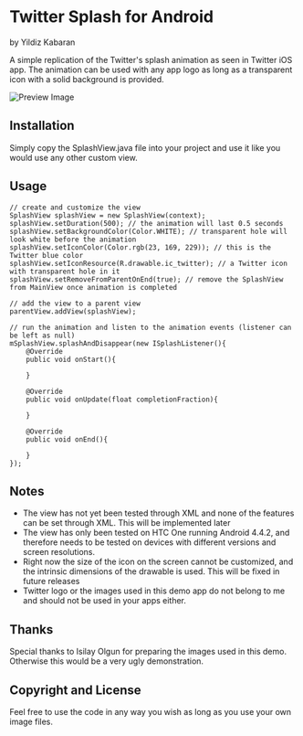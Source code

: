 # Twitter Splash for Android
by Yildiz Kabaran

A simple replication of the Twitter's splash animation as seen in Twitter iOS app. The animation can be used with any app logo as long as a transparent icon with a solid background is provided.

![Preview Image](http://i.imgbox.com/8wktpX5A.gif)

## Installation

Simply copy the SplashView.java file into your project and use it like you would use any other custom view.

## Usage

```
// create and customize the view
SplashView splashView = new SplashView(context);
splashView.setDuration(500); // the animation will last 0.5 seconds
splashView.setBackgroundColor(Color.WHITE); // transparent hole will look white before the animation
splashView.setIconColor(Color.rgb(23, 169, 229)); // this is the Twitter blue color
splashView.setIconResource(R.drawable.ic_twitter); // a Twitter icon with transparent hole in it
splashView.setRemoveFromParentOnEnd(true); // remove the SplashView from MainView once animation is completed

// add the view to a parent view
parentView.addView(splashView);

// run the animation and listen to the animation events (listener can be left as null)
mSplashView.splashAndDisappear(new ISplashListener(){
	@Override
	public void onStart(){

	}
	
	@Override
	public void onUpdate(float completionFraction){

	}

	@Override
	public void onEnd(){

	}
});
```

## Notes

- The view has not yet been tested through XML and none of the features can be set through XML. This will be implemented later</li>
- The view has only been tested on HTC One running Android 4.4.2, and therefore needs to be tested on devices with different versions and screen resolutions.</li>
- Right now the size of the icon on the screen cannot be customized, and the intrinsic dimensions of the drawable is used. This will be fixed in future releases</li>
- Twitter logo or the images used in this demo app do not belong to me and should not be used in your apps either.</li>

## Thanks

Special thanks to Isilay Olgun for preparing the images used in this demo. Otherwise this would be a very ugly demonstration.

## Copyright and License

Feel free to use the code in any way you wish as long as you use your own image files.

